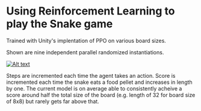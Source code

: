 # Using Reinforcement Learning to play the Snake game

Trained with Unity's implentation of PPO on various board sizes.

Shown are nine independent parallel randomized instantiations.

[![Alt text](https://img.youtube.com/vi/clKv5U-Cvdc/0.jpg)](https://www.youtube.com/watch?v=clKv5U-Cvdc)

Steps are incremented each time the agent takes an action. Score is incremented each time the snake eats a food pellet 
and increases in length by one. The current model is on average able to consistently acheive a score around half the total size 
of the board (e.g. length of 32 for board size of 8x8) but rarely gets far above that.

